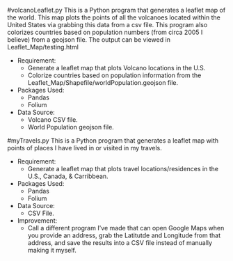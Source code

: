 #volcanoLeaflet.py
This is a Python program that generates a leaflet map of the world. This map plots the points
of all the volcanoes located within the United States via grabbing this data from a csv file. This program also colorizes countries based on population numbers (from circa 2005 I believe) from a geojson file. The output can be viewed in Leaflet_Map/testing.html

- Requirement:
	- Generate a leaflet map that plots Volcano locations in the U.S.
	- Colorize countries based on population information from the Leaflet_Map/Shapefile/worldPopulation.geojson file.
- Packages Used:
	- Pandas
	- Folium
- Data Source:
	- Volcano CSV file.
	- World Population geojson file.
	
#myTravels.py
This is a Python program that generates a leaflet map with points of places I have lived in or visited in my travels.
- Requirement:
	- Generate a leaflet map that plots travel locations/residences in the U.S., Canada, & Carribbean.
- Packages Used:
	- Pandas
	- Folium
- Data Source:
	- CSV File.
- Improvement:
	- Call a different program I've made that can open Google Maps when you provide an address, grab the Latitutde and Longitude from that address, and save the results into a CSV file instead of manually making it myself.